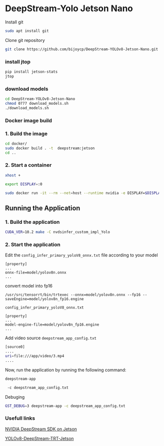 # DeepStream-Yolo Jetson Nano

Install git
```sh
sudo apt install git
```
Clone git repository
```sh
git clone https://github.com/bijoycp/DeepStream-YOLOv8-Jetson-Nano.git
```

### install jtop
  ```sh
  pip install jetson-stats
  jtop
  ```

### download models
  ```sh
  cd DeepStream-YOLOv8-Jetson-Nano
  chmod 0777 download_models.sh
  ./download_models.sh
  ```

### Docker image build

### 1. Build the image
  ```sh
  cd docker/
  sudo docker build . -t  deepstream:jetson
  cd ..
  ```
### 2. Start a container
```sh
xhost +

export DISPLAY=:0

sudo docker run -it --rm --net=host --runtime nvidia -e DISPLAY=$DISPLAY -v /tmp/.X11-unix/:/tmp/.X11-unix -v $PWD:/app deepstream:jetson
```
## Running the Application

### 1. Build the application

```sh
CUDA_VER=10.2 make -C nvdsinfer_custom_impl_Yolo
```

### 2. Start the application

Edit the `config_infer_primary_yoloV8_onnx.txt` file according to your model 

```
[property]
...
onnx-file=model/yolov8n.onnx
...
```

convert model into fp16
```
/usr/src/tensorrt/bin/trtexec --onnx=model/yolov8n.onnx --fp16 --saveEngine=model/yolov8n_fp16.engine
```

`config_infer_primary_yoloV8_onnx.txt`
```
[property]
...
model-engine-file=model/yolov8n_fp16.engine
...
```
Add video source  `deepstream_app_config.txt`  

```sh
[source0]
....
uri=file:///app/video/3.mp4
....
```

Now, run the application by running the following command:

```sh
deepstream-app

 -c deepstream_app_config.txt
```
Debuging 
```sh
GST_DEBUG=3 deepstream-app -c deepstream_app_config.txt
```
### Usefull links
[NVIDIA DeepStream SDK on Jetson](https://developer.nvidia.com/embedded/deepstream-on-jetson-downloads-archived)

[YOLOv8-DeepStream-TRT-Jetson](https://wiki.seeedstudio.com/YOLOv8-DeepStream-TRT-Jetson/)
